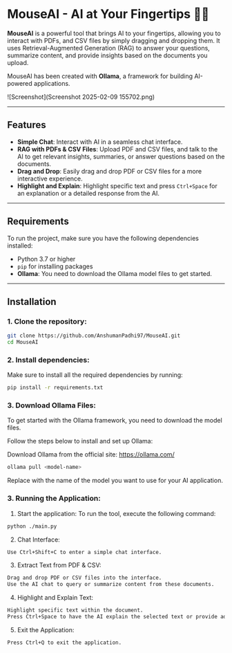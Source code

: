 # MouseAI - AI at Your Fingertips 🤖✨

**MouseAI** is a powerful tool that brings AI to your fingertips, allowing you to interact with PDFs, and CSV files by simply dragging and dropping them. It uses Retrieval-Augmented Generation (RAG) to answer your questions, summarize content, and provide insights based on the documents you upload. 

MouseAI has been created with **Ollama**, a framework for building AI-powered applications.

![Screenshot](Screenshot 2025-02-09 155702.png)

---

## Features

- **Simple Chat**: Interact with AI in a seamless chat interface.
- **RAG with PDFs & CSV Files**: Upload PDF and CSV files, and talk to the AI to get relevant insights, summaries, or answer questions based on the documents.
- **Drag and Drop**: Easily drag and drop PDF or CSV files for a more interactive experience.
- **Highlight and Explain**: Highlight specific text and press `Ctrl+Space` for an explanation or a detailed response from the AI.

---

## Requirements

To run the project, make sure you have the following dependencies installed:

- Python 3.7 or higher
- `pip` for installing packages
- **Ollama**: You need to download the Ollama model files to get started.

---

## Installation

### 1. Clone the repository:

```bash
git clone https://github.com/AnshumanPadhi97/MouseAI.git
cd MouseAI
```

### 2. Install dependencies:
Make sure to install all the required dependencies by running:
```bash
pip install -r requirements.txt
```

### 3. Download Ollama Files:
To get started with the Ollama framework, you need to download the model files. 

Follow the steps below to install and set up Ollama:

Download Ollama from the official site: https://ollama.com/
```bash
ollama pull <model-name>
```
Replace <model-name> with the name of the model you want to use for your AI application.

### 3. Running the Application:
1. Start the application:
To run the tool, execute the following command:
```bash
python ./main.py
```
2. Chat Interface:
```bash
Use Ctrl+Shift+C to enter a simple chat interface.
```
3. Extract Text from PDF & CSV:
```bash
Drag and drop PDF or CSV files into the interface.
Use the AI chat to query or summarize content from these documents.
```
4. Highlight and Explain Text:
```bash
Highlight specific text within the document.
Press Ctrl+Space to have the AI explain the selected text or provide additional context or insights.
```
5. Exit the Application:
```bash
Press Ctrl+Q to exit the application.
```
